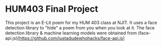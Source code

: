 # HUM403 Final Project

This project is an E-Lit poem for my HUM 403 class at NJIT. It uses a face
detection library to "hide" a poem from you when you look at it. The face 
detection library & machine learning models were obtained from (face-api.js)[https://github.com/justadudewhohacks/face-api.js]


